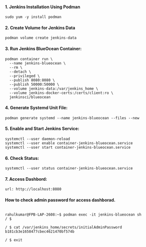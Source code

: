 #### 1. Jenkins Installation Using Podman 

```
sudo yum -y install podman

```

#### 2. Create Volume for Jenkins Data 

```
podman volume create jenkins-data

```

#### 3. Run Jenkins BlueOcean Container:

```
podman container run \
  --name jenkins-blueocean \
  --rm \
  --detach \
  --privileged \
  --publish 8080:8080 \
  --publish 50000:50000 \
  --volume jenkins-data:/var/jenkins_home \
  --volume jenkins-docker-certs:/certs/client:ro \
  jenkinsci/blueocean

```

#### 4. Generate Systemd Unit File:

```
podman generate systemd --name jenkins-blueocean --files --new

```

#### 5. Enable and Start Jenkins Service:

```
systemctl --user daemon-reload
systemctl --user enable container-jenkins-blueocean.service
systemctl --user start container-jenkins-blueocean.service

```

#### 6. Check Status:

```
systemctl --user status container-jenkins-blueocean.service

```


#### 7. Access Dashbord:

```
url: http://localhost:8080
```


#### How to check admin password for access dashborad.

```

rahulkumar@FPB-LAP-2608:~$ podman exec -it jenkins-blueocean sh
/ $ 

/ $ cat /var/jenkins_home/secrets/initialAdminPassword 
b181cb3e1658477cbec4621470bf574b

/ $ exit

```

